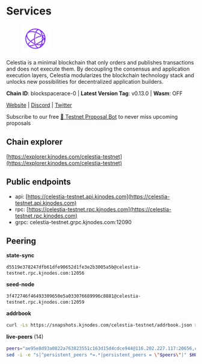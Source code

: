 # Services

<figure><img src="https://raw.githubusercontent.com/kj89/cosmos-images/main/logos/celestia.png" alt=""><figcaption></figcaption></figure>

Celestia is a minimal blockchain that only orders and publishes transactions and  does not execute them. By decoupling the consensus and application execution layers,  Celestia modularizes the blockchain technology stack and unlocks new possibilities  for decentralized application builders.

**Chain ID**: blockspacerace-0 | **Latest Version Tag**: v0.13.0 | **Wasm**: OFF

[Website](https://celestia.org) | [Discord](https://discord.gg/celestiacommunity) | [Twitter](https://twitter.com/CelestiaOrg)



Subscribe to our free [🤖 Testnet Proposal Bot](https://t.me/kjnodes_testnet_proposal_bot) to never miss upcoming proposals


## Chain explorer
[https://explorer.kjnodes.com/celestia-testnet](https://explorer.kjnodes.com/celestia-testnet)

## Public endpoints

* api: [https://celestia-testnet.api.kjnodes.com](https://celestia-testnet.api.kjnodes.com)
* rpc: [https://celestia-testnet.rpc.kjnodes.com](https://celestia-testnet.rpc.kjnodes.com)
* grpc: celestia-testnet.grpc.kjnodes.com:12090

## Peering

**state-sync**

```text
d5519e378247dfb61dfe90652d1fe3e2b3005a5b@celestia-testnet.rpc.kjnodes.com:12056
```

**seed-node**

```text
3f472746f46493309650e5a033076689996c8881@celestia-testnet.rpc.kjnodes.com:12059
```

**addrbook**
```bash
curl -Ls https://snapshots.kjnodes.com/celestia-testnet/addrbook.json > $HOME/.celestia-app/config/addrbook.json
```

**live-peers** (14)
```bash
peers="ae95e8d93a0822a763823551c163d15d4cdce944@116.202.227.117:20656,c054b3a758977691e284b04240efecfb5a56986b@195.201.197.4:20656,c97019ef9ee43e93ad9019514b612e6b8363c3fd@138.201.63.38:26686,60e771182358034b4ce475b7a0d8d48734aa9dc8@85.190.134.34:26656,af66f28f19f747bd2b5a18d91d143dc8e035f86a@47.147.226.228:52656,e4fa11cfb413d69d95dc90a0e12125b091b1d574@51.158.115.159:26656,f6070ab2af725d4f62bb81dbd30dc2047bc66d04@65.108.193.249:2270,92e7087b3dec79fb2b8105e5a61935d28927d511@45.83.104.218:2000,8f14ec71e1d712c912c27485a169c2519628cfb6@185.225.232.196:21656,73e2aa2de6080734152b54020464fb9ba752a7dd@194.36.145.127:26656,2d2c1bcbe6bb2ba77586933119160d29f961fffc@65.108.225.70:24956,0196b56324c6fd3dd31110d3cb06dc169a1e1310@194.62.97.31:26656,d5519e378247dfb61dfe90652d1fe3e2b3005a5b@65.109.68.190:12056,da9f722bf8dcbbeacf62c323ef06fd723535a141@5.78.111.122:12056"
sed -i -e "s|^persistent_peers *=.*|persistent_peers = \"$peers\"|" $HOME/.celestia-app/config/config.toml
```
